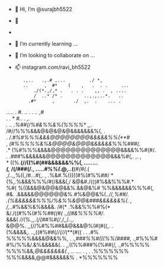- 👋 Hi, I’m @surajbh5522
- 👀
- 
- 🌱 I’m currently learning ...
- 💞️ I’m looking to collaborate on ...
- 📫  instagram.com/ravi_bh5522


         .,..   .,.# ,...         ./ *,           
         ..      ,  #*    (    ,   .  . .     ... 
             ./(*.,/,* .   . . .    ,, .  , ....  
             /  ..* /* .        ..,.,...*.   ..   
           .#*      ,       ./  ,.  .    ... .    
.....       . #.          ..   . . ..    ,#       
         .             .     * #*..*   . *,.      
           . .. .%##(/%#&%%&%(%%%%** ,,.          
          /#//%%%&&&@&@&@&@&&&&&&&%(*,* .         
      . /.*#%#%%%&&&@@@@@@@@&&&&&%%(**#*          
     ,   *(#%%%%%&%&@@@@&@@@&&&&&&%%%###(*.       
     .*  (%#%%%&&&&@@@@@@@@@@@@@@&&&&%%#(#/*.     
    .*  .###%&&&&&&@@@@@@@@@@@@@&&&%#(,. ,. ,     
    *   ((%.**(//((%#(##&&&&&&%%(*,  ........     
    (,* /(/###(/.,  .....*#%%(*.@,..(**(#*(#(*.(  
    ,/..,,%((,/#...#(,. , .%&#.%(((((#%(#%%##/ *  
     (%,.%&&&%%%/#(/&&&(,/ &@&#./(((#%&&%%%#.*    
     %#(  %((&&&@&@@&@&&%.&&@&%# %%&&&&&&%%%#(,   
      #&. .&&&&&@@@@@@&%.#%&@@&%(.*./*/*,%##/.    
          .(%&&&&&&%%%/%&%%&@@&###&&&&&&%(. ,     
        /,*..#%&&%&%&&&&.  /#(*  .%&&%%%#%(*      
        &/./((#%%(*#%%##((#(  .,((#&%%%%#/*.      
       &&&( *//(%.,,.*(*/(##%#(/*,/,,/..,.        
       &@@%.  ,,(//%#%%##&&@&&&@%(#(#((,.  .      
      (%&&&&,. ..,((#%##(/*/(//*(**(#((  . . .#%  
%%%%%&&&&@&&%%, . .,*###%%#(((%%(####,*    .,#%%%#
#%/%%&/.&%&&&&&(. . ,,((%%###%(%##(/,     .,#%%%%%
%%%%&&*,@&&&&&&&(    ,  .. ..*.. . ,  .   .%%%%%%%
%%%&&&&,@@#&&&&&&%             .          *%%%%%%%
